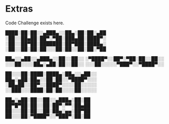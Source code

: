 # Extras
Code Challenge exists here.

████░██░██░░▄███▄░░██▄░██░██░▄██
░██░░██▄██░██▀░▀██░███▄██░████▀░
░██░░██▀██░███████░██▀███░████▄░
░██░░██░██░██░░░██░██░░██░██░▀██

██▄░░▄██░░▄███▄░░██░░██░░
░▀████▀░░██▀░▀██░██░░██░░
░░░██░░░░██▄░▄██░██░░██░░
░░░██░░░░░▀███▀░░▀████▀░░


██░░░██░████░████▄░██▄░░▄██░░
██▄░▄██░██▄░░██░██░░▀████▀░░░
░██▄██░░██▀░░████▀░░░░██░░░░░
░░███░░░████░██░██░░░░██░░░░░

██▄░▄██░██░░██░░▄███▄░██░██
██▀█▀██░██░░██░██▀░▀▀░██▄██
██░░░██░██░░██░██▄░▄▄░██▀██
██░░░██░▀████▀░░▀███▀░██░██
